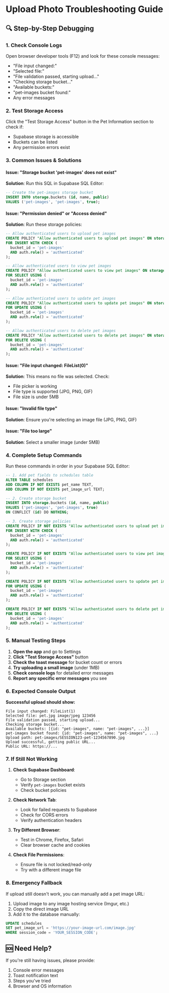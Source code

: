 # Upload Photo Troubleshooting Guide

## 🔍 **Step-by-Step Debugging**

### 1. **Check Console Logs**
Open browser developer tools (F12) and look for these console messages:
- "File input changed:"
- "Selected file:"
- "File validation passed, starting upload..."
- "Checking storage bucket..."
- "Available buckets:"
- "pet-images bucket found:"
- Any error messages

### 2. **Test Storage Access**
Click the "Test Storage Access" button in the Pet Information section to check if:
- Supabase storage is accessible
- Buckets can be listed
- Any permission errors exist

### 3. **Common Issues & Solutions**

#### **Issue: "Storage bucket 'pet-images' does not exist"**
**Solution**: Run this SQL in Supabase SQL Editor:
```sql
-- Create the pet-images storage bucket
INSERT INTO storage.buckets (id, name, public)
VALUES ('pet-images', 'pet-images', true);
```

#### **Issue: "Permission denied" or "Access denied"**
**Solution**: Run these storage policies:
```sql
-- Allow authenticated users to upload pet images
CREATE POLICY "Allow authenticated users to upload pet images" ON storage.objects
FOR INSERT WITH CHECK (
  bucket_id = 'pet-images' 
  AND auth.role() = 'authenticated'
);

-- Allow authenticated users to view pet images
CREATE POLICY "Allow authenticated users to view pet images" ON storage.objects
FOR SELECT USING (
  bucket_id = 'pet-images' 
  AND auth.role() = 'authenticated'
);

-- Allow authenticated users to update pet images
CREATE POLICY "Allow authenticated users to update pet images" ON storage.objects
FOR UPDATE USING (
  bucket_id = 'pet-images' 
  AND auth.role() = 'authenticated'
);

-- Allow authenticated users to delete pet images
CREATE POLICY "Allow authenticated users to delete pet images" ON storage.objects
FOR DELETE USING (
  bucket_id = 'pet-images' 
  AND auth.role() = 'authenticated'
);
```

#### **Issue: "File input changed: FileList(0)"**
**Solution**: This means no file was selected. Check:
- File picker is working
- File type is supported (JPG, PNG, GIF)
- File size is under 5MB

#### **Issue: "Invalid file type"**
**Solution**: Ensure you're selecting an image file (JPG, PNG, GIF)

#### **Issue: "File too large"**
**Solution**: Select a smaller image (under 5MB)

### 4. **Complete Setup Commands**

Run these commands in order in your Supabase SQL Editor:

```sql
-- 1. Add pet fields to schedules table
ALTER TABLE schedules 
ADD COLUMN IF NOT EXISTS pet_name TEXT,
ADD COLUMN IF NOT EXISTS pet_image_url TEXT;

-- 2. Create storage bucket
INSERT INTO storage.buckets (id, name, public)
VALUES ('pet-images', 'pet-images', true)
ON CONFLICT (id) DO NOTHING;

-- 3. Create storage policies
CREATE POLICY IF NOT EXISTS "Allow authenticated users to upload pet images" ON storage.objects
FOR INSERT WITH CHECK (
  bucket_id = 'pet-images' 
  AND auth.role() = 'authenticated'
);

CREATE POLICY IF NOT EXISTS "Allow authenticated users to view pet images" ON storage.objects
FOR SELECT USING (
  bucket_id = 'pet-images' 
  AND auth.role() = 'authenticated'
);

CREATE POLICY IF NOT EXISTS "Allow authenticated users to update pet images" ON storage.objects
FOR UPDATE USING (
  bucket_id = 'pet-images' 
  AND auth.role() = 'authenticated'
);

CREATE POLICY IF NOT EXISTS "Allow authenticated users to delete pet images" ON storage.objects
FOR DELETE USING (
  bucket_id = 'pet-images' 
  AND auth.role() = 'authenticated'
);
```

### 5. **Manual Testing Steps**

1. **Open the app** and go to Settings
2. **Click "Test Storage Access"** button
3. **Check the toast message** for bucket count or errors
4. **Try uploading a small image** (under 1MB)
5. **Check console logs** for detailed error messages
6. **Report any specific error messages** you see

### 6. **Expected Console Output**

**Successful upload should show:**
```
File input changed: FileList(1)
Selected file: pet.jpg image/jpeg 123456
File validation passed, starting upload...
Checking storage bucket...
Available buckets: [{id: "pet-images", name: "pet-images", ...}]
pet-images bucket found: {id: "pet-images", name: "pet-images", ...}
Upload path: pet-images/SESSION123-pet-1234567890.jpg
Upload successful, getting public URL...
Public URL: https://...
```

### 7. **If Still Not Working**

1. **Check Supabase Dashboard**:
   - Go to Storage section
   - Verify `pet-images` bucket exists
   - Check bucket policies

2. **Check Network Tab**:
   - Look for failed requests to Supabase
   - Check for CORS errors
   - Verify authentication headers

3. **Try Different Browser**:
   - Test in Chrome, Firefox, Safari
   - Clear browser cache and cookies

4. **Check File Permissions**:
   - Ensure file is not locked/read-only
   - Try with a different image file

### 8. **Emergency Fallback**

If upload still doesn't work, you can manually add a pet image URL:
1. Upload image to any image hosting service (Imgur, etc.)
2. Copy the direct image URL
3. Add it to the database manually:
```sql
UPDATE schedules 
SET pet_image_url = 'https://your-image-url.com/image.jpg'
WHERE session_code = 'YOUR_SESSION_CODE';
```

## 🆘 **Need Help?**

If you're still having issues, please provide:
1. Console error messages
2. Toast notification text
3. Steps you've tried
4. Browser and OS information 
